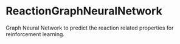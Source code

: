 # ReactionGraphNeuralNetwork
Graph Neural Network to predict the reaction related properties for reinforcement learning.
